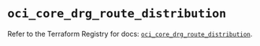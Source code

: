 # `oci_core_drg_route_distribution`

Refer to the Terraform Registry for docs: [`oci_core_drg_route_distribution`](https://registry.terraform.io/providers/oracle/oci/6.37.0/docs/resources/core_drg_route_distribution).
